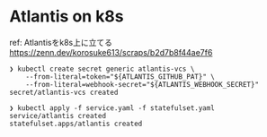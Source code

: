 # Atlantis on k8s

ref: Atlantisをk8s上に立てる
https://zenn.dev/korosuke613/scraps/b2d7b8f44ae7f6

```console
❯ kubectl create secret generic atlantis-vcs \
    --from-literal=token="${ATLANTIS_GITHUB_PAT}" \
    --from-literal=webhook-secret="${ATLANTIS_WEBHOOK_SECRET}"
secret/atlantis-vcs created
```

```console
❯ kubectl apply -f service.yaml -f statefulset.yaml
service/atlantis created
statefulset.apps/atlantis created
```
